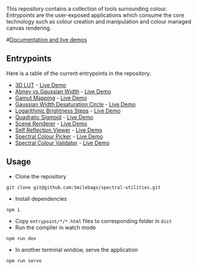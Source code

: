 This repository contains a collection of tools surrounding colour.
Entrypoints are the user-exposed applications which consume the core technology such as colour creation and manipulation and colour managed canvas rendering.

#[Documentation and live demos](https://smilebags.github.io/spectral-utilities/)

## Entrypoints
Here is a table of the current entrypoints in the repository.
- [3D LUT](./dist/entrypoint/3d-lut/README.html) - [Live Demo](./dist/entrypoint/3d-lut/)
- [Abney vs Gaussian Width](./dist/entrypoint/abney-vs-gaussian-width/README.html) - [Live Demo](./dist/entrypoint/abney-vs-gaussian-width/)
- [Gamut Mapping](./dist/entrypoint/gamut-mapping/README.html) - [Live Demo](./dist/entrypoint/gamut-mapping/)
- [Gaussian Width Desaturation Circle](./dist/entrypoint/gaussian-width-desaturation-circle/README.html) - [Live Demo](./dist/entrypoint/gaussian-width-desaturation-circle/)
- [Logarithmic Brightness Steps](./dist/entrypoint/logarithmic-brightness-steps/README.html) - [Live Demo](./dist/entrypoint/logarithmic-brightness-steps/)
- [Quadratic Sigmoid](./dist/entrypoint/quadratic-sigmoid/README.html) - [Live Demo](./dist/entrypoint/quadratic-sigmoid/)
- [Scene Renderer](./dist/entrypoint/scene-renderer/README.html) - [Live Demo](./dist/entrypoint/scene-renderer/)
- [Self Reflection Viewer](./dist/entrypoint/self-reflection-viewer/README.html) - [Live Demo](./dist/entrypoint/self-reflection-viewer/)
- [Spectral Colour Picker](./dist/entrypoint/spectral-colour-picker/README.html) - [Live Demo](./dist/entrypoint/spectral-colour-picker/)
- [Spectral Colour Validator](./dist/entrypoint/spectral-colour-validator/README.html) - [Live Demo](./dist/entrypoint/spectral-colour-validator/)
## Usage
- Clone the repository

```
git clone git@github.com:Smilebags/spectral-utilities.git
```

- Install dependencies

```
npm i
```

- Copy `entrypoint/*/*.html` files to corresponding folder in `dist`
- Run the compiler in watch mode
```
npm run dev
```
- In another terminal window, serve the application
```
npm run serve
```